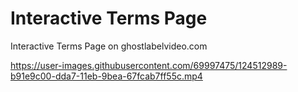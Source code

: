 # Interactive Terms Page
Interactive Terms Page on ghostlabelvideo.com


https://user-images.githubusercontent.com/69997475/124512989-b91e9c00-dda7-11eb-9bea-67fcab7ff55c.mp4

